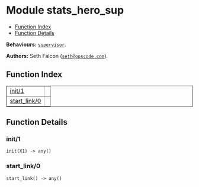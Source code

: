 

# Module stats_hero_sup #
* [Function Index](#index)
* [Function Details](#functions)

__Behaviours:__ [`supervisor`](supervisor.md).

__Authors:__ Seth Falcon ([`seth@opscode.com`](mailto:seth@opscode.com)).
<a name="index"></a>

## Function Index ##


<table width="100%" border="1" cellspacing="0" cellpadding="2" summary="function index"><tr><td valign="top"><a href="#init-1">init/1</a></td><td></td></tr><tr><td valign="top"><a href="#start_link-0">start_link/0</a></td><td></td></tr></table>


<a name="functions"></a>

## Function Details ##

<a name="init-1"></a>

### init/1 ###

`init(X1) -> any()`


<a name="start_link-0"></a>

### start_link/0 ###

`start_link() -> any()`


